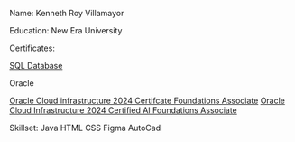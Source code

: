 Name: Kenneth Roy Villamayor

Education: New Era University

Certificates:

[SQL Database](https://courses.cognitiveclass.ai/certificates/243150b3511f41c0a35482a5ae4dda3d)


Oracle

[Oracle Cloud infrastructure 2024 Certifcate Foundations Associate](https://catalog-education.oracle.com/pls/certview/sharebadge?id=06E652FB100CE2F98C08A5B1F89B156AD12DC72941E1DF80D574A82F6C50EDFE)
[Oracle Cloud Infrastructure 2024 Certified AI Foundations Associate](https://catalog-education.oracle.com/ords/certview/sharebadge?id=99EEF9CD6F33AF3E3B23BE644A17FD186B357B4B19DF919B39E6A5CADF337D86)

Skillset:
Java
HTML
CSS
Figma
AutoCad
